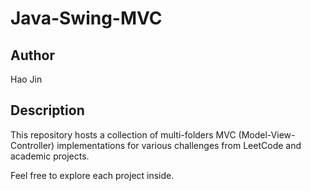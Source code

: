 # Java-Swing-MVC

## Author

Hao Jin

## Description
This repository hosts a collection of multi-folders MVC (Model-View-Controller) implementations for various challenges from LeetCode and academic projects.

Feel free to explore each project inside.     
